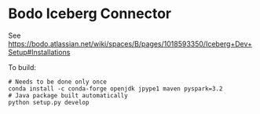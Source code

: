 # Bodo Iceberg Connector

See https://bodo.atlassian.net/wiki/spaces/B/pages/1018593350/Iceberg+Dev+Setup#Installations

To build:

    # Needs to be done only once
    conda install -c conda-forge openjdk jpype1 maven pyspark=3.2
    # Java package built automatically
    python setup.py develop
